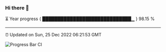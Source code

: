 ### Hi there 👋

⏳ Year progress { █████████████████████████████▁ } 98.15 %

---

⏰ Updated on Sun, 25 Dec 2022 06:21:53 GMT

![Progress Bar CI](https://github.com/ZhaoGui/ZhaoGui/workflows/Progress%20Bar%20CI/badge.svg)
